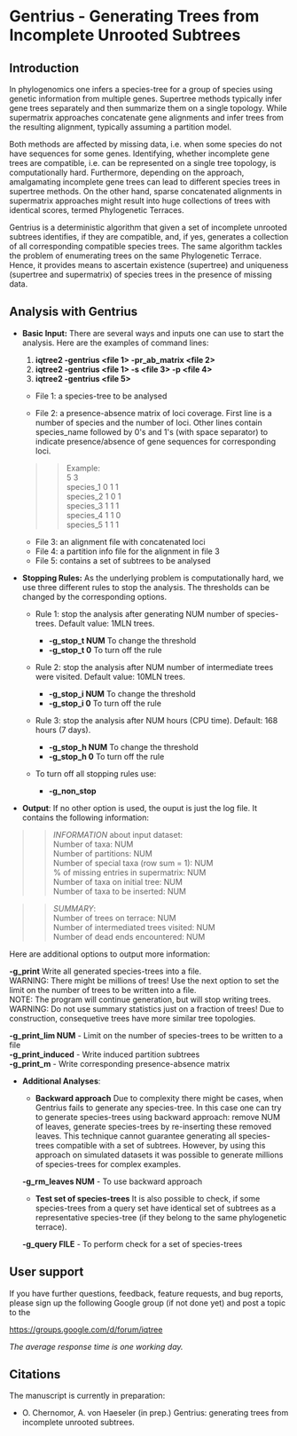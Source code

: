 Gentrius - Generating Trees from Incomplete Unrooted Subtrees
=======

Introduction
------------
In phylogenomics one infers a species-tree for a group of species using genetic information from multiple genes. Supertree methods typically infer gene trees separately and then summarize them on a single topology. While supermatrix approaches concatenate gene alignments and infer trees from the resulting alignment, typically assuming a partition model.

Both methods are affected by missing data, i.e. when some species do not have sequences for some genes. Identifying, whether incomplete gene trees are compatible, i.e. can be represented on a single tree topology, is computationally hard. Furthermore, depending on the approach, amalgamating incomplete gene trees can lead to different species trees in supertree methods. On the other hand, sparse concatenated alignments in supermatrix approaches might result into huge collections of trees with identical scores, termed Phylogenetic Terraces.

Gentrius is a deterministic algorithm that given a set of incomplete unrooted subtrees identifies, if they are compatible, and, if yes, generates a collection of all corresponding compatible species trees. The same algorithm tackles the problem of enumerating trees on the same Phylogenetic Terrace. Hence, it provides means to ascertain existence (supertree) and uniqueness (supertree and supermatrix) of species trees in the presence of missing data.


Analysis with Gentrius
-----------------------

* __Basic Input:__ There are several ways and inputs one can use to start the analysis. Here are the examples of command lines:

    1.  __iqtree2 -gentrius <file 1> -pr_ab_matrix <file 2>__
    2.  __iqtree2 -gentrius <file 1> -s <file 3> -p <file 4>__
    3.  __iqtree2 -gentrius <file 5>__

    - File 1: a species-tree to be analysed

    - File 2: a presence-absence matrix of loci coverage. First line is a number of species and the number of loci. Other lines contain species_name followed by 0's and 1's (with space separator) to indicate presence/absence of gene sequences for corresponding loci. 

    >> Example:  
    >> 5 3  
    >> species_1 0 1 1  
    >> species_2 1 0 1  
    >> species_3 1 1 1  
    >> species_4 1 1 0  
    >> species_5 1 1 1  

    - File 3: an alignment file with concatenated loci
    - File 4: a partition info file for the alignment in file 3
    - File 5: contains a set of subtrees to be analysed

* __Stopping Rules:__ As the underlying problem is computationally hard, we use three different rules to stop the analysis. The thresholds can be changed by the corresponding options.

    - Rule 1: stop the analysis after generating NUM number of species-trees. Default value: 1MLN trees.   
        + __-g_stop_t NUM__  To change the threshold  
        + __-g_stop_t 0__  To turn off the rule  

    - Rule 2: stop the analysis after NUM number of intermediate trees were visited. Default value: 10MLN trees.       
        + __-g_stop_i NUM__  To change the threshold  
        + __-g_stop_i 0__  To turn off the rule  

    - Rule 3: stop the analysis after NUM hours (CPU time). Default: 168 hours (7 days).   
        + __-g_stop_h NUM__  To change the threshold  
        + __-g_stop_h 0__  To turn off the rule  

    - To turn off all stopping rules use:  
        + __-g_non_stop__ 


* __Output__: If no other option is used, the ouput is just the log file. It contains the following information:

>> _INFORMATION_ about input dataset:  
>>Number of taxa: NUM  
>>Number of partitions: NUM  
>>Number of special taxa (row sum = 1): NUM  
>>% of missing entries in supermatrix: NUM  
>>Number of taxa on initial tree: NUM  
>>Number of taxa to be inserted: NUM  

>>_SUMMARY_:  
>>Number of trees on terrace: NUM  
>>Number of intermediated trees visited: NUM  
>>Number of dead ends encountered: NUM  


Here are additional options to output more information:

__-g_print__    Write all generated species-trees into a file.  
    WARNING: There might be millions of trees! Use the next option to set the limit on the number of trees to be written into a file.  
    NOTE: The program will continue generation, but will stop writing trees.  
    WARNING: Do not use summary statistics just on a fraction of trees! Due to construction, consequetive trees have more similar tree topologies.  

__-g_print_lim NUM__  - Limit on the number of species-trees to be written to a file  
__-g_print_induced__  - Write induced partition subtrees  
__-g_print_m__ - Write corresponding presence-absence matrix  


* __Additional Analyses__: 

    * __Backward approach__ Due to complexity there might be cases, when Gentrius fails to generate any species-tree. In this case one can try to generate species-trees using backward approach: remove NUM of leaves, generate species-trees by re-inserting these removed leaves. This technique cannot guarantee generating all species-trees compatible with a set of subtrees. However, by using this approach on simulated datasets it was possible to generate millions of species-trees for complex examples.

    __-g_rm_leaves NUM__   - To use backward approach

    * __Test set of species-trees__ It is also possible to check, if some species-trees from a query set have identical set of subtrees as a representative species-tree (if they belong to the same phylogenetic terrace). 

    __-g_query FILE__  - To perform check for a set of species-trees


User support
------------
If you have further questions, feedback, feature requests, and bug reports, please sign up the following Google group (if not done yet) and post a topic to the 

<https://groups.google.com/d/forum/iqtree>

_The average response time is one working day._

Citations
---------

The manuscript is currently in preparation:
* O. Chernomor, A. von Haeseler (in prep.) Gentrius: generating trees from incomplete unrooted subtrees.
